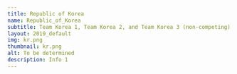 ```yaml
---
title: Republic of Korea
name: Republic_of_Korea
subtitle: Team Korea 1, Team Korea 2, and Team Korea 3 (non-competing)
layout: 2019_default
img: kr.png
thumbnail: kr.png
alt: To be determined
description: Info 1
---
```

